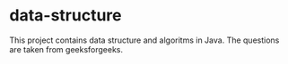 # data-structure
This project contains data structure and algoritms in Java.
The questions are taken from geeksforgeeks.